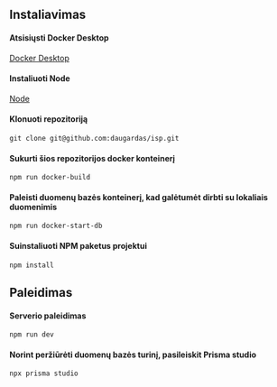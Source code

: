## Instaliavimas

#### Atsisiųsti Docker Desktop

[Docker Desktop](https://www.docker.com/products/docker-desktop/)

#### Instaliuoti Node

[Node](https://nodejs.org/en/download)

#### Klonuoti repozitoriją

```
git clone git@github.com:daugardas/isp.git
```

#### Sukurti šios repozitorijos docker konteinerį

```
npm run docker-build
```

#### Paleisti duomenų bazės konteinerį, kad galėtumėt dirbti su lokaliais duomenimis

```
npm run docker-start-db
```

#### Suinstaliuoti NPM paketus projektui

```
npm install
```

## Paleidimas

#### Serverio paleidimas

```
npm run dev
```

#### Norint peržiūrėti duomenų bazės turinį, pasileiskit Prisma studio

```
npx prisma studio
```
